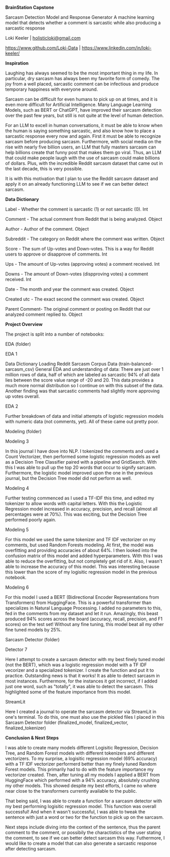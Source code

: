 __BrainStation Capstone__

Sarcasm Detection Model and Response Generator
A machine learning model that detects whether a comment is sarcastic while also producing a sarcastic response

Loki Keeler | holisticloki@gmail.com

https://www.github.com/Loki-Data | https://www.linkedin.com/in/loki-keeler/

__Inspiration__

Laughing has always seemed to be the most important thing in my life. In particular, dry sarcasm has always been my favorite form of comedy. The joy from a well placed, sarcastic comment can be infectious and produce temporary happiness with everyone around. 

Sarcasm can be difficult for even humans to pick up on at times, and it is even more difficult for Artificial Intelligence. Many Language Learning Models, such as BERT or ChatGPT, have improved their sarcasm detection over the past few years, but still is not quite at the level of human detection. 

For an LLM to excell in human conversations, it must be able to know when the human is saying something sarcastic, and also know how to place a sarcastic response every now and again. First it must be able to recognize sarcasm before producing sarcasm. Furthermore, with social media on the rise with nearly five billion users, an LLM that fully masters sarcasm can help billions create that funny post that makes them go viral. Thus, an LLM that could make people laugh with the use of sarcasm could make billions of dollars. Plus, with the incredible Reddit sarcasm dataset that came out in the last decade, this is very possible.

It is with this motivation that I plan to use the Reddit sarcasm dataset and apply it on an already functioning LLM to see if we can better detect sarcasm.


__Data Dictionary__


Label -	        Whether the comment is sarcastic (1) or not sarcastic (0). Int

Comment -	    The actual comment from Reddit that is being analyzed. Object  

Author -	    Author of the comment. Object

Subreddit -	    The category on Reddit where the comment was written. Object

Score -	        The sum of Up-votes and Down-votes. This is a way for Reddit users to approve or disapprove of                 comments. Int

Ups -	        The amount of Up-votes (approving votes) a comment received. Int

Downs -	        The amount of Down-votes (dispproving votes) a comment received. Int

Date -	        The month and year the comment was created. Object 

Created utc -   The exact second the comment was created. Object 

Parent Comment-	The original comment or posting on Reddit that our analyzed comment replied to. Object 


__Project Overview__

The project is split into a number of notebooks:



EDA (folder)

EDA 1

Data Dictionary
Loading Reddit Sarcasm Corpus Data (train-balanced-sarcasm_csv)
General EDA and understanding of data:
There are just over 1 million rows of data, half of which are labeled as sarcastic
94% of all data lies between the score value range of -20 and 20. This data provides a much more normal distribution so I continue on with this subset of the data.
Another finding was that sarcastic comments had slightly more approving up votes overall.

EDA 2

Further breakdown of data and initial attempts of logistic regression models with numeric data (not comments, yet).
All of these came out pretty poor.



Modeling (folder)

Modeling 3

In this journal I have dove into NLP. I tokenized the comments and used a Count Vectorizer, then performed some logistic regression models as well as a Decision Tree Classifier paired with a pipeline and GridSearch. With this I was able to pull up the top 20 words that occur to signify sarcasm. Furthermore, the logistic model improved upon the one in the previous journal, but the Decision Tree model did not perform as well.

Modeling 4

Further testing commenced as I used a TF-IDF this time, and edited my tokenizer to allow words with capital letters. With this the Logistic Regression model increased in accuracy, precision, and recall (almost all percentages were at 70%). This was exciting, but the Decision Tree performed poorly again.

Modeling 5

For this model we used the same tokenizer and TF IDF vectorizer on my comments, but used Random Forests modeling. At first, the model was overfitting and providing accuracies of about 64%. I then looked into the confusion matrix of this model and added hyperparameters. With this I was able to reduce the overfitting, but not completely get rid of it. Also, I wasn't able to increase the accuracy of this model. This was interesting because this lower than the score of my logisitic regression model in the previous notebook.

Modeling 6

For this model I used a BERT (Bidirectional Encoder Representations from Transformers) from HuggingFace. This is a powerful transformer than specializes in Natural Language Processing. I added no parameters to this, fed in the comments from my dataset and let it run. Amazingly, this beast produced 94% scores across the board (accuracy, recall, precision, and F1 scores) on the test set! Without any fine tuning, this model beat all my other fine tuned models by 25%. 



Sarcasm Detector (folder)

Detector 7

Here I attempt to create a sarcasm detector with my best finely tuned model (not the BERT), which was a logistic regression model with a TF IDF vecorizer and a specialized tokenizer. I create the function and put it to practice. Outstanding news is that it works! It as able to detect sarcasm in most instances. Furthermore, for the instances it got incorrect, if I added just one word, such as "totally", it was able to detect the sarcasm. This highlighted some of the feature importance from this model.

StreamLit

Here I created a journal to operate the sarcasm detector via StreamLit in one's terminal. To do this, one must also use the pickled files I placed in this Sarcasm Detector folder (finalized_model, finalized_vector, finalized_tokenizer)
 

__Conclusion & Next Steps__

I was able to create many models different Logisitic Regression, Decision Tree, and Random Forest models with different tokenizers and different vectorizers. To my surprise, a logisitic regression model (69% accuracy) with a TF IDF vectorizer performerd better than my finely tuned Random Forest models. This primarily had to do with the feature importance my vectorizer created. Then, after tuning all my models I applied a BERT from HuggingFace which performed with a 94% accuracy, absolutely crushing my other models. This showed despite my best efforts, I came no where near close to the transformers currently available to the public. 

That being said, I was able to create a function for a sarcasm detector with my best performing logisitic regression model. This function was overall successful! And when it wasn't successful, I was able to tweak the sentence with just a word or two for the function to pick up on the sarcasm.

Next steps include diving into the context of the sentence, thus the parent comment to the comment, or possibily the charactistics of the user stating the comment, to see if we can better detect sarcasm this way. Futhermore, I would like to create a model that can also generate a sarcastic response after detecting sarcasm.